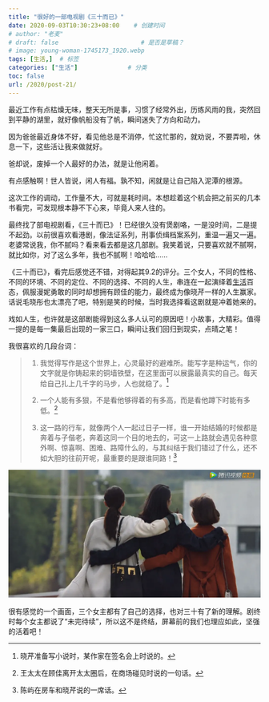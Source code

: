 ```yaml
---
title: "很好的一部电视剧《三十而已》"
date: 2020-09-03T10:30:23+08:00    # 创建时间
# author: "老麦"
# draft: false                       # 是否是草稿？
# image: young-woman-1745173_1920.webp
tags: [生活,]  # 标签
categories: ["生活"]              # 分类
toc: false
url: /2020/post-21/
---
```


最近工作有点枯燥无味，整天无所是事，习惯了经常外出，历练风雨的我，突然回到平静的湖里，就好像帆船没有了帆，瞬间迷失了方向和动力。

因为爸爸最近身体不好，看见他总是不消停，忙这忙那的，就劝说，不要弄啦，休息一下，这些活让我来做就好。

爸却说，废掉一个人最好的办法，就是让他闲着。

有点感触啊！世人皆说，闲人有福。孰不知，闲就是让自己陷入泥潭的根源。

这次工作的调动，工作量不大，可就是耗时间。本想趁着这个机会把之前买的几本书看完，可发现根本静不下心来，毕竟人来人往的。

最终找了部电视剧看，《三十而已》！已经很久没有煲剧咯，一是没时间，二是提不起劲。以前很喜欢看港剧，像法证系列，刑事侦缉档案系列，重温一遍又一遍。老婆常说我，你不腻吗？看来看去都是这几部剧。我笑着说，只要喜欢就不腻啊，就比如你，对了这么多年，我也不腻啊！哈哈哈……

《三十而已》，看完后感觉还不错，对得起其9.2的评分。三个女人，不同的性格、不同的环境、不同的定位、不同的选择、不同的人生，串连在一起演绎着[生活](生活.md)百态，佩服漫妮勇敢的同时却想拥有顾佳的能力，最终成为像晓芹一样的人生赢家。话说毛晓彤也太漂亮了吧，特别是笑的时候，当时我选择看这剧就是冲着她来的。

戏如人生，也许就是这部剧能得到这么多人认可的原因吧！小故事，大精彩。值得一提的是每一集最后出现的一家三口，瞬间让我们回归到现实，点晴之笔！

我很喜欢的几段台词：

> 1. 我觉得写作是这个世界上，心灵最好的避难所。能写字是种运气，你的文字就是你铸起来的铜墙铁壁，在这里面可以展露最真实的自己。每天给自己扎上几千字的马步，人也就稳了。[^1]
>
> 2. 一个人能有多狠，不是看他够得着的有多高，而是看他蹲下时能有多低。[^2]
>
> 3. 这一路的行车，就像两个人一起过日子一样，谁一开始结婚的时候都是奔着与子偕老，奔着这同一个目的地去的，可这一上路就会遇见各种意外啊、惊喜啊、困难、路障什么的，与其纠结于我们错过了什么，还不如大胆的往前开呢，最重要的是跟谁同路！[^3]

![](postImages/laomai/2023/02/27/163fc1f376bdb0-1.webp)

很有感觉的一个画面，三个女主都有了自己的选择，也对三十有了新的理解。剧终时每个女主都说了“未完待续”，所以这不是终结，屏幕前的我们也理应如此，坚强的活着吧！



[^1]: 晓芹准备写小说时，某作家在签名会上时说的。

[^2]: 王太太在顾佳离开太太圈后，在商场碰见时说的一句话。

[^3]: 陈屿在房车和晓芹说的一席话。